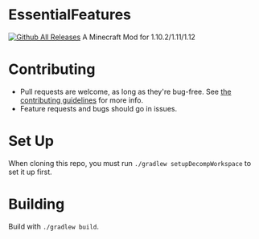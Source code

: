 # EssentialFeatures
[![Github All Releases](https://img.shields.io/github/downloads/williambl/EssentialFeatures/total.svg)]()
A Minecraft Mod for 1.10.2/1.11/1.12

# Contributing
 - Pull requests are welcome, as long as they're bug-free. See [the contributing guidelines](https://github.com/williambl/EssentialFeatures/blob/master/CONTRIBUTING.md) for more info.
 - Feature requests and bugs should go in issues.

# Set Up
When cloning this repo, you must run `./gradlew setupDecompWorkspace` to set it up first.

# Building
Build with `./gradlew build`.
